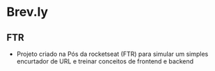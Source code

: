 # Brev.ly

## FTR
- Projeto criado na Pós da rocketseat (FTR) para simular um simples encurtador de URL e treinar conceitos de frontend e backend
